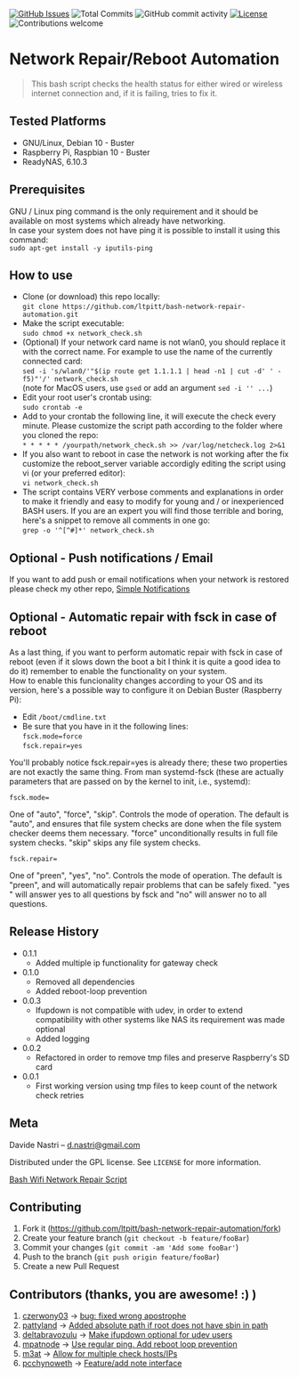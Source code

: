 [![GitHub Issues](https://img.shields.io/github/issues-raw/ltpitt/bash-network-repair-automation)](https://github.com/ltpitt/bash-network-repair-automation/issues)
![Total Commits](https://img.shields.io/github/last-commit/ltpitt/bash-network-repair-automation)
![GitHub commit activity](https://img.shields.io/github/commit-activity/4w/ltpitt/bash-network-repair-automation?foo=bar)
[![License](https://img.shields.io/badge/license-GPL-blue.svg)](https://opensource.org/licenses/GPL-3.0)
![Contributions welcome](https://img.shields.io/badge/contributions-welcome-orange.svg)

# Network Repair/Reboot Automation
> This bash script checks the health status for either wired or wireless internet connection and, if it is failing, tries to fix it.   

## Tested Platforms
* GNU/Linux, Debian 10 - Buster
* Raspberry Pi, Raspbian 10 - Buster
* ReadyNAS, 6.10.3


## Prerequisites

GNU / Linux ping command is the only requirement and it should be available on most systems which already have networking.  
In case your system does not have ping it is possible to install it using this command:  
`sudo apt-get install -y iputils-ping`

## How to use

- Clone (or download) this repo locally:  
`git clone https://github.com/ltpitt/bash-network-repair-automation.git`
- Make the script executable:  
`sudo chmod +x network_check.sh`
- (Optional) If your network card name is not wlan0, you should replace it with the correct name. For example to use the name of the currently connected card:  
`sed -i 's/wlan0/'"$(ip route get 1.1.1.1 | head -n1 | cut -d' ' -f5)"'/' network_check.sh`  
(note for MacOS users, use `gsed` or add an argument `sed -i '' ...`)
- Edit your root user's crontab using:  
`sudo crontab -e` 
- Add to your crontab the following line, it will execute the check every minute. Please customize the script path according to the folder where you cloned the repo:  
`* * * * * /yourpath/network_check.sh >> /var/log/netcheck.log 2>&1`
- If you also want to reboot in case the network is not working after the fix customize the reboot_server variable accordigly editing the script using vi (or your preferred editor):  
`vi network_check.sh`  
- The script contains VERY verbose comments and explanations in order to make it friendly and easy to modify for young and / or inexperienced BASH users. If you are an expert you will find those terrible and boring, here's a snippet to remove all comments in one go:  
`grep -o '^[^#]*' network_check.sh`

## Optional - Push notifications / Email

If you want to add push or email notifications when your network is restored please check my other repo, [Simple Notifications](https://github.com/ltpitt/python-simple-notifications)

## Optional - Automatic repair with fsck in case of reboot

As a last thing, if you want to perform automatic repair with fsck in case of reboot (even if it slows down the boot a bit I think it is quite a good idea to do it) remember to enable the functionality on your system.  
How to enable this funcionality changes according to your OS and its version, here's a possible way to configure it on Debian Buster (Raspberry Pi):
- Edit `/boot/cmdline.txt`
- Be sure that you have in it the following lines:  
`fsck.mode=force`  
`fsck.repair=yes`

You'll probably notice fsck.repair=yes is already there; these two properties are not exactly the same thing. From man systemd-fsck (these are actually parameters that are passed on by the kernel to init, i.e., systemd):

`fsck.mode=`

One of "auto", "force", "skip". Controls the mode of operation. The default is "auto", and ensures that file system checks are done when the file system checker deems them necessary. "force" unconditionally results in full file system checks. "skip" skips any file system checks.

`fsck.repair=`

One of "preen", "yes", "no". Controls the mode of operation. The default is "preen", and will automatically repair problems that can be safely fixed. "yes " will answer yes to all questions by fsck and "no" will answer no to all questions.


## Release History

* 0.1.1
    * Added multiple ip functionality for gateway check
* 0.1.0
    * Removed all dependencies
    * Added reboot-loop prevention
* 0.0.3
    * Ifupdown is not compatible with udev, in order to extend compatibility with other systems like NAS its requirement was made optional
    * Added logging
* 0.0.2
    * Refactored in order to remove tmp files and preserve Raspberry's SD card
* 0.0.1
    * First working version using tmp files to keep count of the network check retries

## Meta

Davide Nastri – d.nastri@gmail.com

Distributed under the GPL license. See ``LICENSE`` for more information.

[Bash Wifi Network Repair Script](https://github.com/ltpitt/bash-network-repair-automation)

## Contributing

1. Fork it (<https://github.com/ltpitt/bash-network-repair-automation/fork>)
2. Create your feature branch (`git checkout -b feature/fooBar`)
3. Commit your changes (`git commit -am 'Add some fooBar'`)
4. Push to the branch (`git push origin feature/fooBar`)
5. Create a new Pull Request

## Contributors (thanks, you are awesome! :) )

1. [czerwony03](https://github.com/czerwony03) -> [bug: fixed wrong apostrophe](https://github.com/ltpitt/bash-network-repair-automation/pull/1)
2. [pattyland](https://github.com/pattyland) -> [Added absolute path if root does not have sbin in path](https://github.com/ltpitt/bash-network-repair-automation/pull/2)
3. [deltabravozulu](https://github.com/deltabravozulu) -> [Make ifupdown optional for udev users](https://github.com/ltpitt/bash-network-repair-automation/pull/5)
4. [mpatnode](https://github.com/mpatnode) -> [Use regular ping. Add reboot loop prevention](https://github.com/ltpitt/bash-network-repair-automation/pull/6)
5. [m3at](https://github.com/m3at) -> [Allow for multiple check hosts/IPs](https://github.com/ltpitt/bash-network-repair-automation/pull/7)
6. [pcchynoweth](https://github.com/pcchynoweth) -> [Feature/add note interface](https://github.com/ltpitt/bash-network-repair-automation/pull/8)

<!-- Markdown link & img dfn's -->
[npm-image]: https://img.shields.io/npm/v/datadog-metrics.svg?style=flat-square
[npm-url]: https://npmjs.org/package/datadog-metrics
[npm-downloads]: https://img.shields.io/npm/dm/datadog-metrics.svg?style=flat-square
[travis-image]: https://img.shields.io/travis/dbader/node-datadog-metrics/master.svg?style=flat-square
[travis-url]: https://travis-ci.org/dbader/node-datadog-metrics
[wiki]: https://github.com/yourname/yourproject/wiki

